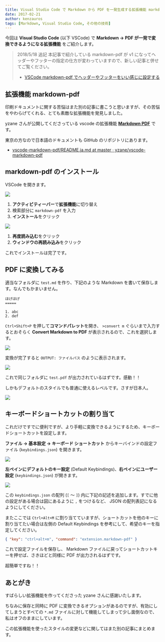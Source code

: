 ```yaml
---
title: Visual Studio Code で Markdown から PDF を一発生成する拡張機能 markdown-pdf
date: 2017-02-21
author: kenzauros
tags: [Markdown, Visual Studio Code, その他の技術]
---
```


今回は **Visual Studio Code** (以下 VSCode) で **Markdown → PDF が一発で変換できるようになる拡張機能** をご紹介します。

>2018/5/18 追記
>本記事で紹介している markdown-pdf が v1 になってヘッダーやフッターの指定の仕方が変わっていますので、新しい記事と併せてご覧ください。
>
>- [VSCode markdown-pdf でヘッダーやフッターをいい感じに設定する](https://mseeeen.msen.jp/vscode-markdown-pdf-v1-header-footer-settings/)

## 拡張機能 markdown-pdf

印刷ドキュメントに関する苦悩はまた別の記事に書こうと思いますが、その苦悩をやわらげてくれる、とても素敵な拡張機能を発見しました。

yzane さんが公開してくださっている vscode の拡張機能 **[Markdown PDF](https://marketplace.visualstudio.com/items?itemName=yzane.markdown-pdf)** です。

東京の方なので日本語のドキュメントも GitHub のリポジトリにあります。

* [vscode-markdown-pdf/README.ja.md at master · yzane/vscode-markdown-pdf](https://github.com/yzane/vscode-markdown-pdf/blob/master/README.ja.md)

## markdown-pdf のインストール

VSCode を開きます。

![](images/vscode-markdown-pdf-extension-1.png)

1. **アクティビティーバー**で**拡張機能**に切り替え
2. 検索部分に `markdown-pdf` を入力
3. **インストール**をクリック

![](images/vscode-markdown-pdf-extension-2.png)

1. **再度読み込む**をクリック
2. **ウィンドウの再読み込み**をクリック

これでインストールは完了です。

## PDF に変換してみる

適当なフォルダに `test.md` を作り、下記のような Markdown を書いて保存します。なんでもかまいません。

```
ほげほげ
=====

1. abc
2. def
```

`Ctrl+Shift+P` を押して**コマンドパレット**を開き、 `>convert m` ぐらいまで入力するとおそらく **Convert Markdown to PDF** が表示されるので、これを選択します。

![](images/vscode-markdown-pdf-extension-3.png)

変換が完了すると `OUTPUT: ファイルパス` のように表示されます。

![](images/vscode-markdown-pdf-extension-4.png)

これで同じフォルダに `test.pdf` が出力されているはずです。感動！！

しかもデフォルトのスタイルでも普通に使えるレベルです。さすが日本人。

![](images/vscode-markdown-pdf-extension-5.png)

## キーボードショートカットの割り当て

これだけですでに便利ですが、より手軽に変換できるようにするため、キーボードショートカットを設定します。

**ファイル → 基本設定 → キーボード ショートカット** からキーバインドの設定ファイル (`keybindings.json`) を開きます。

![](images/vscode-markdown-pdf-extension-6.png)

**左ペインにデフォルトのキー設定** (Default Keybindings)、**右ペインにユーザー設定** (`keybindings.json`) が開きます。

![](images/vscode-markdown-pdf-extension-7.png)

この `keybindings.json` の配列 (`[` ～ `]`) 内に下記の記述を追加します。すでに他の設定がある場合は図にあるように `,` をつけるなど、 JSON の配列表記になるようにしてください。

またここでは `Ctrl+Alt+M` に割り当てていますが、ショートカットを他のキーに割り当てたい場合は左側の Default Keybindings を参考にして、希望のキーを指定してください。

```json
{ "key": "ctrl+alt+m", "command": "extension.markdown-pdf" }
```

これで設定ファイルを保存し、 Markdown ファイルに戻ってショートカットキーを押せば、さきほどと同様に PDF が出力されるはずです。

超簡単ですね！！

## あとがき

すばらしい拡張機能を作ってくださった yzane さんに感謝いたします。

ちなみに保存と同時に PDF に変換できるオプションがあるのですが、有効にしてしまうとすべての `*.md` ファイルに対して機能してしまって少し面倒なので、私はオフのままにしています。

この拡張機能を使ったスタイルの変更などに関してはまた別の記事にまとめます。